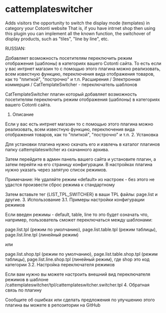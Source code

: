 cattemplateswitcher
===================

Adds visitors the opportunity to switch the display mode (templates) in category your Cotonti website
That is, if you have intrnet shop then using this plugin you can implement all the known function, the switchover of display products, such as "tiles", "line by line", etc.

RUSSIAN:

Добавляет возможность посетителям переключить режим отображения (шаблоны) в категориях вашего Cotonti сайта. 
То есть если у вас интрнет магазин то с помощью этого плагина можно реализовать, всем известную функцию, переключения вида отображения товаров, как то "плиткой", "построчно" и т.п.
Расширения / Электронная коммерция / CatTemplateSwitcher - переключатель шаблонов

CatTemplateSwitcher плагин который добавляет возможность посетителям переключить режим отображения (шаблоны) в категориях вашего Cotonti сайта.

1. Описание

Если у вас есть интрнет магазин то с помощью этого плагина можно реализовать, всем известную функцию, переключения вида отображения товаров, как то "плиткой", "построчно" и т.п.
2. Установка

Для установки плагина нужно скачать его и извлечь в каталог плагинов папку cattemplateswitcher из скачанного архива.

Затем перейдите в админ панель вашего сайта и установите плагин, а затем перейти на его страницу конфигурации. В настройках плагина нужно указать через запятую список режимов.

Примечание: Не удаляйте режим «default» из настроек - без этого не удастся произвести сброс режима к стандартному

Затем вставьте тег {LIST_TPL_SWITCHER} в ваши TPL файлы: page.list и другие.
3. Использование
3.1. Примеры настройки конфигурации режимов

Если введен режимы - default, table, line то это будет означать что, например, пользователь сможет переключаться между шаблонами:

page.list.tpl (режим по умолчанию), page.list.table.tpl (режим таблицы), page.list.line.tpl (линейный режим)

или

page.list.shop.tpl (режим по умолчанию), page.list.table.shop.tpl (режим таблицы), page.list.line.shop.tpl (линейный режим), где shop это код категории
3.2. Настройка переключателя режимов

Если вам нужно вы можете настроить внешний вид переключателя режимов в шаблоне /cattemplateswitcher/tpl/cattemplateswitcher.switcher.tpl
4. Обратная связь по плагину

Сообщите об ошибках или сделать предложения по улучшению этого плагина вы можете в репозитории на GitHub

